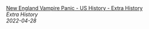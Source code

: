 <!--2024-07-21 00:21:39-->
<div class="yb">
  <a class="nodecor" href="/posts.html?istoriya/new_england_vampire_panic_-_us_history_-_extra_history">
    <img class="preview" data-videoid="hIP_joTOyek" src="https://i.ytimg.com/vi/hIP_joTOyek/hqdefault.jpg" align="middle" alt="">
  </a>
  <div class="inlbl text">
    <a class="nodecor" href="/posts.html?istoriya/new_england_vampire_panic_-_us_history_-_extra_history">New England Vampire Panic  - US History - Extra History</a><br>
    <i class="smaller2">Extra History</i><br>
    <i class="smaller3">2022-04-28</i>
  </div>
</div>
